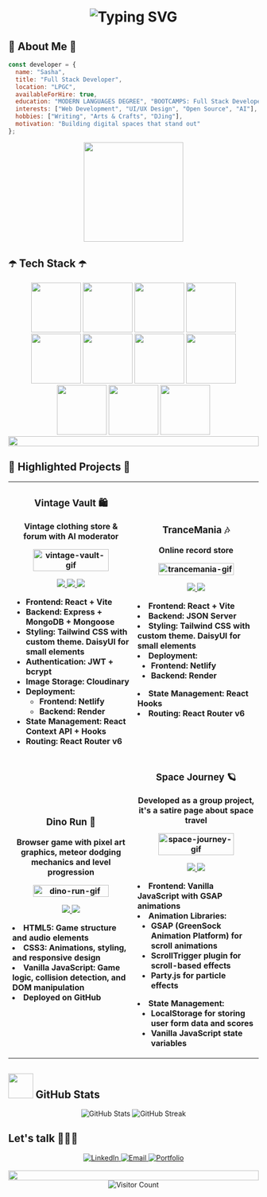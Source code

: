 # <div align="center">![Typing SVG](https://readme-typing-svg.herokuapp.com?font=Fira+Code&size=28&pause=1000&color=6a4491&center=true&vCenter=true&width=435&lines=Hi,+I'm+Sasha) 
  
</div>


## 👾 About Me 👾

```javascript
const developer = {
  name: "Sasha",
  title: "Full Stack Developer",
  location: "LPGC",
  availableForHire: true,
  education: "MODERN LANGUAGES DEGREE", "BOOTCAMPS: Full Stack Developer by Ironhack and Reboot Academy"
  interests: ["Web Development", "UI/UX Design", "Open Source", "AI"],
  hobbies: ["Writing", "Arts & Crafts", "DJing"],
  motivation: "Building digital spaces that stand out"
};
```
<div align="center">
<img src="https://media.giphy.com/media/u6abG1EmZciv6/giphy.gif?cid=790b7611i024s48om0gbji6npgsw54plb162qynzorru9s3m&ep=v1_gifs_search&rid=giphy.gif&ct=g" width="200">
</div>

## ☂️ Tech Stack ☂️

<div align="center">
  <img src="https://user-images.githubusercontent.com/74038190/212257454-16e3712e-945a-4ca2-b238-408ad0bf87e6.gif" width="100">
<img src="https://user-images.githubusercontent.com/74038190/212257468-1e9a91f1-b626-4baa-b15d-5c385dfa7ed2.gif" width="100">
<img src="https://user-images.githubusercontent.com/74038190/212257465-7ce8d493-cac5-494e-982a-5a9deb852c4b.gif" width="100">
<img src="https://user-images.githubusercontent.com/74038190/212257463-4d082cb4-7483-4eaf-bc25-6dde2628aabd.gif" width="100">
<img src="https://user-images.githubusercontent.com/74038190/212257460-738ff738-247f-4445-a718-cdd0ca76e2db.gif" width="100">
<img src="https://user-images.githubusercontent.com/74038190/212257467-871d32b7-e401-42e8-a166-fcfd7baa4c6b.gif" width="100">
<img src="https://user-images.githubusercontent.com/74038190/212281775-b468df30-4edc-4bf8-a4ee-f52e1aaddc86.gif" width="100">
<img src="https://user-images.githubusercontent.com/74038190/212281780-0afd9616-8310-46e9-a898-c4f5269f1387.gif" width="100">
  <img src="https://github.com/Anmol-Baranwal/Cool-GIFs-For-GitHub/assets/74038190/1a797f46-efe4-41e6-9e75-5303e1bbcbfa" width="100">
<img src="https://github.com/Anmol-Baranwal/Cool-GIFs-For-GitHub/assets/74038190/29fd6286-4e7b-4d6c-818f-c4765d5e39a9" width="100">
<img src="https://github.com/Anmol-Baranwal/Cool-GIFs-For-GitHub/assets/74038190/67f477ed-6624-42da-99f0-1a7b1a16eecb" width="100">

  
  <img src="https://i.imgur.com/dBaSKWF.gif" height="20" width="100%">
</div>

## 💜 Highlighted Projects 💜

<div align="center">
  <table>
    <tr>
      <td width="50%">
        <h3 align="center">Vintage Vault 🛍️</h3>
         <p align="center"><strong>Vintage clothing store & forum with AI moderator 
        </p>
        <p align="center">
          <a href="https://vintage-vault-shop.netlify.app/" target="_blank">
            <img src="https://res.cloudinary.com/dlkmeyasv/image/upload/v1744009294/vintagevault_gifpreadme_ngwn5n.gif" width="80%" alt="vintage-vault-gif"/>
          </a>
          <p align="center">
            <a href="https://github.com/sashaknw/vintage-frontend" target="_blank">
              <img src="https://img.shields.io/badge/Frontend-black?style=for-the-badge&logo=github"/>
            </a>
              <a href="https://github.com/sashaknw/vintage-backend" target="_blank">
              <img src="https://img.shields.io/badge/Backend-black?style=for-the-badge&logo=github"/>
            </a>
            <a href="https://vintage-vault-shop.netlify.app/" target="_blank">
              <img src="https://img.shields.io/badge/Live-purple?style=for-the-badge&logo=googlechrome&logoColor=white"/>
            </a>
          </p>
          <p>
          
-   **Frontend:** React + Vite
-   **Backend:**  Express + MongoDB + Mongoose
-   **Styling:**  Tailwind CSS with custom theme. DaisyUI for small elements
-   **Authentication:**  JWT + bcrypt
-   **Image Storage:**  Cloudinary
-   **Deployment:**
    -   Frontend: Netlify
    -   Backend: Render
-   **State Management:**  React Context API + Hooks
-   **Routing:**  React Router v6
        </p>
      </td>
      <td width="50%">
        <h3 align="center">TranceMania 🎶</h3>
        <p align="center"><strong>Online record store 
        </p>
        <p align="center">
          <a href="https://trancemania-records.netlify.app/" target="_blank">
            <img src="https://res.cloudinary.com/dlkmeyasv/image/upload/v1743958596/trancemania_gifreadme_elq28w.gif" width="80%" alt="trancemania-gif"/>
          </a>
          <p align="center">
            <a href="https://github.com/sashaknw/frontend" target="_blank">
              <img src="https://img.shields.io/badge/Code-black?style=for-the-badge&logo=github"/>
            </a>
            <a href="https://trancemania-records.netlify.app/" target="_blank">
              <img src="https://img.shields.io/badge/Live-purple?style=for-the-badge&logo=googlechrome&logoColor=white"/>
            </a>
          </p>
        <p>
-   **Frontend:** React + Vite
-   **Backend:**  JSON Server
-   **Styling:**  Tailwind CSS with custom theme. DaisyUI for small elements
-   **Deployment:**
    -   Frontend: Netlify
    -   Backend: Render
-   **State Management:**  React Hooks
-   **Routing:**  React Router v6
        </p>
      </td>
    </tr>
    <tr>
      <td width="50%">
        <h3 align="center">Dino Run 🦖</h3>
         <p align="center"><strong>Browser game with pixel art graphics, meteor dodging mechanics and level progression
        </p>
        <p align="center">
          <a href="https://sashaknw.github.io/game-try1/" target="_blank">
            <img src="https://res.cloudinary.com/dlkmeyasv/image/upload/v1744009163/dinorun_gifreadme_bfd4nz.gif" width="80%" alt="dino-run-gif"/>
          </a>
          <p align="center">
            <a href="https://github.com/sashaknw/game-try1" target="_blank">
              <img src="https://img.shields.io/badge/Code-black?style=for-the-badge&logo=github"/>
            </a>
            <a href="https://sashaknw.github.io/game-try1/" target="_blank">
              <img src="https://img.shields.io/badge/Live-purple?style=for-the-badge&logo=googlechrome&logoColor=white"/>
            </a>
          </p>
 -   **HTML5**: Game structure and audio elements
-   **CSS3**: Animations, styling, and responsive design
-   **Vanilla JavaScript**: Game logic, collision detection, and DOM manipulation
-   **Deployed on GitHub**
        </p>
      </td>
      <td width="50%">
        <h3 align="center">Space Journey 🪐</h3>
          <p align="center"><strong>Developed as a group project, it's a satire page about space travel
        </p>
        <p align="center">
          <a href="https://sashaknw.github.io/Space-Journey-Project/" target="_blank">
            <img src="https://res.cloudinary.com/dlkmeyasv/image/upload/v1744009043/spacejourney_gifreadme_stofbn.gif" width="80%" alt="space-journey-gif"/>
          </a>
          <p align="center">
            <a href="https://github.com/sashaknw/Space-Journey-Project" target="_blank">
              <img src="https://img.shields.io/badge/Code-black?style=for-the-badge&logo=github"/>
            </a>
            <a href="https://sashaknw.github.io/Space-Journey-Project/" target="_blank">
              <img src="https://img.shields.io/badge/Live-purple?style=for-the-badge&logo=googlechrome&logoColor=white"/>
            </a>
          </p>
          <p>
-   **Frontend:** Vanilla JavaScript with GSAP animations
-   **Animation Libraries:**
    -   GSAP (GreenSock Animation Platform) for scroll animations
    -   ScrollTrigger plugin for scroll-based effects
    -   Party.js for particle effects
-   **State Management:**
    -   LocalStorage for storing user form data and scores
    -   Vanilla JavaScript state variables
        </p>
      </td>
    </tr>
  </table>
</div>

## <img src="https://download.logo.wine/logo/GitHub/GitHub-Logo.wine.png" height="50"> GitHub Stats

<div align="center">
  <img src="https://github-readme-stats.vercel.app/api?username=sashaknw&show_icons=true&theme=tokyonight" alt="GitHub Stats" />
  <img src="https://github-readme-streak-stats.herokuapp.com/?user=sashaknw&theme=tokyonight" alt="GitHub Streak" />
</div>

## Let's talk 🧏🏼‍♀️ 

<div align="center">
  <a href="https://www.linkedin.com/in/aleksandra-kaniewa/" target="_blank">
    <img src="https://img.shields.io/badge/linkedin-%230077B5.svg?style=for-the-badge&logo=linkedin&logoColor=white" alt="LinkedIn" />
  </a>
  <a href="mailto:kaniewa.aleksandra@gmail.com" target="_blank">
    <img src="https://img.shields.io/badge/Gmail-D14836?style=for-the-badge&logo=gmail&logoColor=white" alt="Email" />
  </a>
  <a href="https://www.youtube.com/watch?v=dQw4w9WgXcQ&ab_channel=RickAstley" target="_blank">
    <img src="https://img.shields.io/badge/Portfolio-%23000000.svg?style=for-the-badge&logo=firefox&logoColor=#BE95BE" alt="Portfolio" />
  </a>
</div>

<br>
<div align="center">
  <img src="https://i.imgur.com/dBaSKWF.gif" height="20" width="100%">
  <div align="center">
  <img src="https://profile-counter.glitch.me/sashaknw/count.svg" alt="Visitor Count" />
</div> 
</div>
